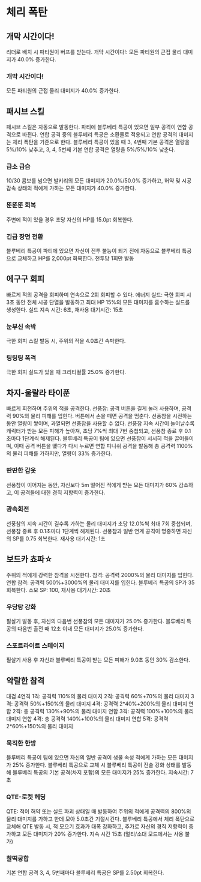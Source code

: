# 체리 폭탄

## 개막 시간이다!

리더로 배치 시 파티원이 버프를 받는다.
개막 시간이다!: 모든 파티원의 근접 물리 대미지가 40.0% 증가한다.

### 개막 시간이다!

모든 파티원의 근접 물리 대미지가 40.0% 증가한다.

## 패시브 스킬

패시브 스킬은 자동으로 발동한다.
파티에 블루베리 특공이 있으면 일부 공격이 연합 공격으로 바뀐다. 연합 공격 중의 블루베리 특공은 소환물로 적용되고 연합 공격의 대미지는 체리 폭탄을 기준으로 한다.
블루베리 특공이 있을 때 3, 4번째 기본 공격은 열량을 5%/10% 낮추고, 3, 4, 5번째 기본 연합 공격은 열량을 5%/5%/10% 낮춘다.

### 급소 급습

10/30 콤보를 넘으면 발키리의 모든 대미지가 20.0%/50.0% 증가하고, 허약 및 시공 감속 상태의 적에게 가하는 모든 대미지가 40.0% 증가한다.

### 뚠뚠뚠 회복

주변에 적이 있을 경우 초당 자신의 HP를 15.0pt 회복한다.

### 긴급 장면 전환

블루베리 특공이 파티에 있으면 자신이 전투 불능이 되기 전에 자동으로 블루베리 특공으로 교체하고 HP를 2,000pt 회복한다.
전투당 1회만 발동

## 에구구 회피

빠르게 적의 공격을 회피하며 연속으로 2회 회피할 수 있다.
에너지 실드: 극한 회피 시 3초 동안 전체 시공 단열을 발동하고 최대 HP 15%의 모든 대미지를 흡수하는 실드를 생성한다.
실드 지속 시간: 6초, 재사용 대기시간: 15초

### 눈부신 속박

극한 회피 스킬 발동 시, 주위의 적을 4.0초간 속박한다.

### 팅팅팅 폭격

극한 회피 실드가 있을 때 크리티컬률 25.0% 증가한다.

## 차지-울랄라 타이푼

빠르게 회전하며 주위의 적을 공격한다.
선풍참: 공격 버튼을 길게 눌러 사용하며, 공격력 90%의 물리 피해를 입힌다. 버튼에서 손을 떼면 공격을 멈춘다.
선풍참을 시전하는 동안 열량이 쌓이며, 과열되면 선풍참을 사용할 수 없다. 선풍참 지속 시간이 늘어날수록 캐릭터가 받는 모든 피해가 높아져, 초당 7%씩 최대 7번 중첩되고, 선풍참 종료 후 0.1초마다 1단계씩 해제된다.
블루베리 특공이 팀에 있으면 선풍참이 서서히 적을 끌어들이며, 이때 공격 버튼을 뗐다가 다시 누르면 연합 피니쉬 공격을 발동해 총 공격력 1100%의 물리 피해를 가하지만, 열량이 33% 증가한다.

### 딴딴한 갑옷

선풍참이 이어지는 동안, 자신보다 5m 떨어진 적에게 받는 모든 대미지가 60% 감소하고, 이 공격들에 대한 경직 저항력이 증가한다.

### 광속회전

선풍참의 지속 시간이 길수록 가하는 물리 대미지가 초당 12.0%씩 최대 7회 중첩되며, 선풍참 종료 후 0.1초마다 1단계씩 해제된다. 선풍참과 일반 연계 공격이 명중하면 자신의 SP를 0.75 회복한다. 재사용 대기시간: 1초

## 보드카 쵸파☆

주위의 적에게 강력한 참격을 시전한다.
참격: 공격력 2000%의 물리 대미지를 입힌다.
연합 참격: 공격력 500%+3000%의 물리 대미지를 입힌다. 블루베리 특공의 SP가 35 회복한다.
소모 SP: 100, 재사용 대기시간: 20초

### 우당탕 강화

필살기 발동 후, 자신의 다음번 선풍참의 모든 대미지가 25.0% 증가한다. 블루베리 특공의 다음번 출전 때 12초 이내 모든 대미지가 25.0% 증가한다.

### 스포트라이트 스테이지

필살기 사용 후 자신과 블루베리 특공이 받는 모든 피해가 9.0초 동안 30% 감소한다.

## 악랄한 참격

대검 4연격
1격: 공격력 110%의 물리 대미지
2격: 공격력 60%+70%의 물리 대미지
3격: 공격력 50%+150%의 물리 대미지
4격: 공격력 2\*40%+200%의 물리 대미지
연합 2격: 총 공격력 130%+90%의 물리 대미지
연합 3격: 공격력 100%+100%의 물리 대미지
연합 4격: 총 공격력 140%+100%의 물리 대미지
연합 5격: 공격력 2\*60%+150%의 물리 대미지

### 묵직한 한방

블루베리 특공이 팀에 있으면 자신의 일반 공격이 생물 속성 적에게 가하는 모든 대미지가 25% 증가한다. 블루베리 특공으로 교체 시 블루베리 특공이 전술 강화 상태를 발동해 블루베리 특공의 기본 공격(차지 포함)의 모든 대미지가 25% 증가한다. 지속시간: 7초

### QTE-로켓 헤딩

QTE: 적이 허약 또는 실드 파괴 상태일 때 발동하여 주위의 적에게 공격력의 800%의 물리 대미지를 가하고 한데 모아 5.0초간 기절시킨다.
블루베리 특공에서 체리 폭탄으로 교체해 QTE 발동 시, 적 모으기 효과가 대폭 강화하고, 추가로 자신의 경직 저항력이 증가하고 모든 대미지가 20% 증가한다.
지속 시간 15초 (멀티/소대 모드에서는 사용 불가)

### 찰떡궁합

기본 연합 공격 3, 4, 5번째마다 블루베리 특공은 SP를 2.50pt 회복한다.
